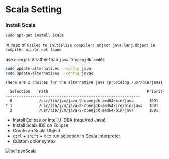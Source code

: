 # Scala Setting

### Install Scala

```sh
sudo apt-get install scala
```

In case of ```Failed to initialize compiler: object java.lang.Object in compiler mirror not found```

use ```openjdk-8``` rather than ```java-9-openjdk-amd64```
```sh
sudo update-alternatives --config java
sudo update-alternatives --config javac

There are 2 choices for the alternative java (providing /usr/bin/java).

  Selection    Path                                            Priority   Status
------------------------------------------------------------
  0            /usr/lib/jvm/java-9-openjdk-amd64/bin/java       1091      auto mode
* 1            /usr/lib/jvm/java-8-openjdk-amd64/jre/bin/java   1081      manual mode
  2            /usr/lib/jvm/java-9-openjdk-amd64/bin/java       1091      manual mode

```


* Install Eclipse or IntelliJ IDEA (required Java)
* Install Scala IDE on Eclipse
* Create an Scala Object
* `ctrl` + `shift` + `X` to run selection in Scala Interpreter
* Custom color syntax

![eclipseScala](https://github.com/pydemia/Scala/blob/master/scripts/basic/eclipseScala.png)

```sc

```
